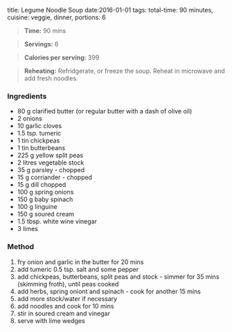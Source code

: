 title: Legume Noodle Soup
date:2016-01-01
tags: total-time: 90 minutes, cuisine: veggie, dinner, portions: 6 

> **Time:** 90 mins

> **Servings:** 6

> **Calories per serving:** 399

> **Reheating:** Refridgerate, or freeze the soup. Reheat in microwave and add fresh noodles.

### Ingredients

* 80 g clarified butter (or regular butter with a dash of olive oil)
* 2 onions
* 10 garlic cloves
* 1.5 tsp. tumeric
* 1 tin chickpeas
* 1 tin butterbeans
* 225 g yellow split peas
* 2 litres vegetable stock
* 35 g parsley - chopped
* 15 g corriander - chopped
* 15 g dill chopped
* 100 g spring onions
* 150 g baby spinach
* 100 g linguine
* 150 g soured cream
* 1.5 tbsp. white wine vinegar
* 3 limes


### Method

1. fry onion and garlic in the butter for 20 mins
2. add tumeric 0.5 tsp. salt and some pepper
3. add chickpeas, butterbeans, split peas and stock - simmer for 35 mins (skimming froth), until peas cooked
4. add herbs, spring oniont and spinach - cook for another 15 mins
5. add more stock/water if necessary
6. add noodles and cook for 10 mins 
7. stir in soured cream and vinegar
8. serve with lime wedges
